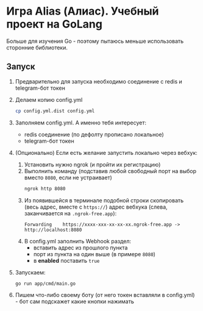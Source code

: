 # Игра Alias (Алиас). Учебный проект на GoLang

Больше для изучения Go - поэтому пытаюсь меньше использовать сторонние библиотеки.

## Запуск

1) Предварительно для запуска необходимо соединение с redis и telegram-бот токен
2) Делаем копию config.yml

    ```bash
    cp config.yml.dist config.yml
    ```
3) Заполняем config.yml. А именно тебя интересует:
    - redis соединение (по дефолту прописано локальное)
    - telegram-бот токен
4) (Опционально) Если есть желание запустить локально через вебхук:

   1) Установить нужно ngrok (и пройти их регистрацию)
   2) Выполнить команду (подставив любой свободный порт на выбор вместо `8080`, если не устраивает)
      ```bash
      ngrok http 8080
      ```
   3) Из появившейся в терминале подобной строки скопировать (весь адрес, вместе с `https://`) адрес вебхука (слева, заканчивается на `.ngrok-free.app`):
      ```
      Forwarding    https://xxxx-xxx-xx-xx-xx.ngrok-free.app -> http://localhost:8080
      ```
   4) В config.yml заполнить Webhook раздел:
      - вставить адрес из прошлого пункта
      - порт из пункта на один выше (в примере `8080`)
      - в **enabled** поставить `true`
      
5) Запускаем:

    ```bash
    go run app/cmd/main.go
    ```
6) Пишем что-либо своему боту (от него токен вставляли в config.yml) - бот сам подскажет какие кнопки нажимать